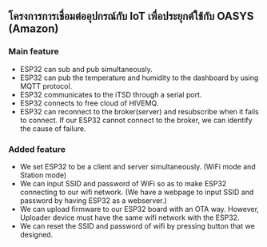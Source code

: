 ## โครงการการเชื่อมต่ออุปกรณ์กับ IoT เพื่อประยุกต์ใช้กับ OASYS (Amazon)

### Main feature
- ESP32 can sub and pub simultaneously.
- ESP32 can pub the temperature and humidity to the dashboard by using MQTT protocol.
- ESP32 communicates to the iTSD through a serial port.
- ESP32 connects to free cloud of HIVEMQ.
- ESP32 can reconnect to the broker(server) and resubscribe when it fails to connect. If our ESP32 cannot connect to the broker, we can identify the cause of failure.

### Added feature
- We set ESP32 to be a client and server simultaneously. (WiFi mode and Station mode)
- We can input SSID and password of WiFi so as to make ESP32 connecting to our wifi network. (We have a webpage to input SSID and password by having ESP32 as a webserver.)
- We can upload firmware to our ESP32 board with an OTA way. However, Uploader device must have the same wifi network with the ESP32.
- We can reset the SSID and password of wifi by pressing button that we designed.
